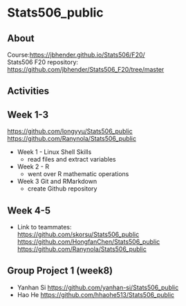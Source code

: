 # Stats506_public

## About
Course:https://jbhender.github.io/Stats506/F20/  
Stats506 F20 repository: https://github.com/jbhender/Stats506_F20/tree/master

## Activities  
## Week 1-3
https://github.com/longyyu/Stats506_public  
https://github.com/Ranynola/Stats506_public  

* Week 1 - Linux Shell Skills  
  * read files and extract variables     
* Week 2 - R  
  * went over R mathematic operations  
* Week 3 Git and RMarkdown
  * create Github repository    

## Week 4-5  
* Link to teammates:  
https://github.com/skorsu/Stats506_public  
https://github.com/HongfanChen/Stats506_public  
https://github.com/Ranynola/Stats506_public

## Group Project 1 (week8)
* Yanhan Si https://github.com/yanhan-si/Stats506_public
* Hao He https://github.com/hhaohe513/Stats506_public
